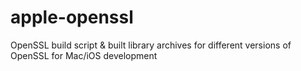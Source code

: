 # apple-openssl
OpenSSL build script &amp; built library archives for different versions of OpenSSL for Mac/iOS development
